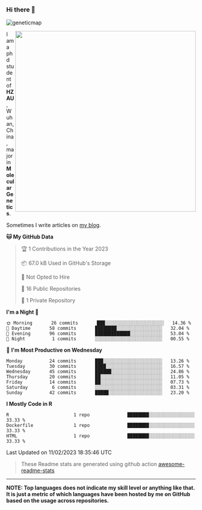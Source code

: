 ### Hi there 👋

<!--
**Wangchangsh/Wangchangsh** is a ✨ _special_ ✨ repository because its `README.md` (this file) appears on your GitHub profile.

Here are some ideas to get you started:

- 🔭 I’m currently working on ...
- 🌱 I’m currently learning ...
- 👯 I’m looking to collaborate on ...
- 🤔 I’m looking for help with ...
- 💬 Ask me about ...
- 📫 How to reach me: ...
- 😄 Pronouns: ...
- ⚡ Fun fact: ...
-->

![geneticmap](https://cdn.jsdelivr.net/gh/Wangchangsh/image@main/molgenetics/Drosophila_Gene_Linkage_Map.6k3x642vc8c0.webp)


<img align="right" src="https://github-readme-stats.vercel.app/api?username=Wangchangsh&show_icons=true&hide_border=true&include_all_commits=true" width="480px">
     
I am a phd student of **HZAU**, Wuhan, China, major in **Molecular Genetics**.

Sometimes I write articles on [my blog](https://wangchangsheng.netlify.app/).


<!--START_SECTION:waka-->
**🐱 My GitHub Data** 

> 🏆 1 Contributions in the Year 2023
 > 
> 📦 67.0 kB Used in GitHub's Storage 
 > 
> 🚫 Not Opted to Hire
 > 
> 📜 16 Public Repositories 
 > 
> 🔑 1 Private Repository 
 > 
**I'm a Night 🦉** 

```text
🌞 Morning       26 commits       ███░░░░░░░░░░░░░░░░░░░░░░   14.36 % 
🌆 Daytime       58 commits       ████████░░░░░░░░░░░░░░░░░   32.04 % 
🌃 Evening       96 commits       █████████████░░░░░░░░░░░░   53.04 % 
🌙 Night          1 commits       ░░░░░░░░░░░░░░░░░░░░░░░░░   00.55 % 

```
📅 **I'm Most Productive on Wednesday** 

```text
Monday          24 commits       ███░░░░░░░░░░░░░░░░░░░░░░   13.26 % 
Tuesday         30 commits       ████░░░░░░░░░░░░░░░░░░░░░   16.57 % 
Wednesday       45 commits       ██████░░░░░░░░░░░░░░░░░░░   24.86 % 
Thursday        20 commits       ██░░░░░░░░░░░░░░░░░░░░░░░   11.05 % 
Friday          14 commits       ██░░░░░░░░░░░░░░░░░░░░░░░   07.73 % 
Saturday         6 commits       ░░░░░░░░░░░░░░░░░░░░░░░░░   03.31 % 
Sunday          42 commits       █████░░░░░░░░░░░░░░░░░░░░   23.20 % 

```


**I Mostly Code in R** 

```text
R                        1 repo              ████████░░░░░░░░░░░░░░░░░   33.33 % 
Dockerfile               1 repo              ████████░░░░░░░░░░░░░░░░░   33.33 % 
HTML                     1 repo              ████████░░░░░░░░░░░░░░░░░   33.33 % 

```



 Last Updated on 11/02/2023 18:35:46 UTC
<!--END_SECTION:waka-->

> These Readme stats are generated using github action [awesome-readme-stats](https://github.com/anmol098/waka-readme-stats)

-----

**NOTE: Top languages does not indicate my skill level or anything like that. It is just a metric of which languages have been hosted by me on GitHub based on the usage across repositories.**
